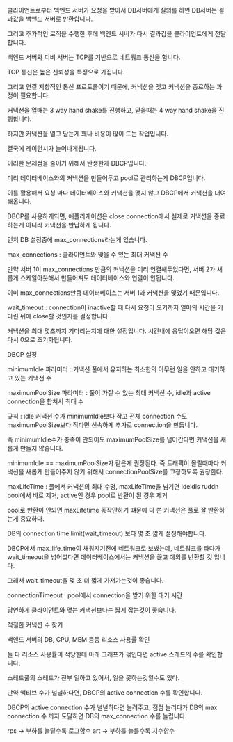 클라이언트로부터 백엔드 서버가 요청을 받아서 DB서버에게 질의를 하면 DB서버는 결과값을 백앤드 서버로 반환합니다.

그리고 추가적인 로직을 수행한 후에 백엔드 서버가 다시 결과갑을 클라이언트에게 전달합니다.

백엔드 서버와 디비 서버는 TCP를 기반으로 네트워크 통신을 합니다.

TCP 통신은 높은 신뢰성을 특징으로 가집니다.

그리고 연결 지향적인 통신 프로토콜이기 때문에, 커낵션을 맺고 커낵션을 종료하는 과정이 필요합니다.

커낵션을 열때는 3 way hand shake를 진행하고, 닫을때는 4 way hand shake을 진행합니다.

하지만 커낵션을 열고 닫는게 꽤나 비용이 많이 드는 작업입니다.

결국에 레이턴시가 늘어나게됩니다.

이러한 문제점을 줄이기 위해서 탄생한게 DBCP입니다.

미리 데이터베이스와의 커낵션을 만들어두고 pool로 관리하는게 DBCP입니다.

이를 활용해서 요청 마다 데이터베이스와 커낵션을 맺지 않고 DBCP에서 커낵션을 대여해옵니다.

DBCP를 사용하게되면, 애플리케이션은 close connection에서 실제로 커낵션을 종료하는게 아니라 커낵션을 반납하게 됩니다.

먼저 DB 설정중에 max_connections라는게 있습니다.

max_connections : 클라이언트와 맺을 수 있는 최대 커낵션 수

만약 서버 1이 max_connections 만큼의 커낵션을 미리 연결해두었다면, 서버 2가 새롭게 스케일아웃해서 만들어져도 데이터베이스와 연결이 안됩니다.

이미 max_connections만큼 데이터베이스는 서버 1과 커낵션을 맺었기 때문입니다.

wait_timeout : connection이 inactive할 때 다시 요청이 오기까지 얼마의 시간을 기다린 뒤에 close할 것인지를 결정합니다.

커낵션을 최대 몇초까지 기다리는지에 대한 설정입니다. 시간내에 응답이오면 해당 값은 다시 0으로 초기화됩니다.

DBCP 설정

minimumIdle 파라미터 : 커낵션 풀에서 유지하는 최소한의 아무런 일을 안하고 대기하고 있는 커낵션 수

maximumPoolSize 파라미터 : 풀이 가질 수 있는 최대 커낵션 수, idle과 active connection을 합쳐서 최대 수

규칙 : idle 커낵션 수가 minimumIdle보다 작고 전체 connection 수도 maximumPoolSize보다 작다면 신속하게 추가로 connection을 만듭니다.

즉 minimumIdle수가 충족이 안되어도 maximumPoolSize를 넘어간다면 커낵션을 새롭게 만들지 않습니다.

minimumIdle == maximumPoolSize가 같은게 권장된다. 즉 트래픽이 몰릴때마다 커낵션을 새롭게 만들어주지 않기 위해서 connectionPoolSize를 고정하도록 권장한다.

maxLifeTime : 풀에서 커낵션의 최대 수명, maxLifeTime을 넘기면 ideldls ruddn pool에서 바로 제거, active인 경우 pool로 반환이 된 경우 제거

pool로 반환이 안되면 maxLifetime 동작안하기 떄문에 다 쓴 커낵션은 풀로 잘 반환하는게 중요하다.

DB의 connection time limit(wait_timeout) 보다 몇 초 짧게 설정해야합니다.

DBCP에서 max_life_time이 채워지기전에 네트워크로 보냈는데, 네트워크를 타다가 wait_timeout을 넘어섰다면 데이터베이스에서는 커낵션을 끊고 예외를 반환할 것 입니다.

그래서 wait_timeout을 몇 초 더 짧게 가져가는것이 좋습니다.

connectionTimeout : pool에서 connection을 받기 위한 대기 시간

당연하게 클라이언트와 맺는 커낵션보다는 짧게 잡는것이 좋습니다.

적절한 커낵션 수 찾기

백앤드 서버의 DB, CPU, MEM 등등 리소스 사용률 확인

둘 다 리소스 사용률이 적당한데 아래 그래프가 꺾인다면 active 스레드의 수를 확인합니다.

스레드풀의 스레드가 전부 일하고 있어서, 일을 못하는것일수도 있다.

만약 액티브 수가 널널하다면, DBCP의 active connection 수를 확인합니다.

DBCP의 active connection 수가 널널하다면 늘려주고, 점점 늘리다가 DB의 max connection 수 까지 도달하면 DB의 max_connection 수를 늘립니다.

rps -> 부하를 늘릴수록 로그함수
art -> 부하를 늘를수록 지수함수









